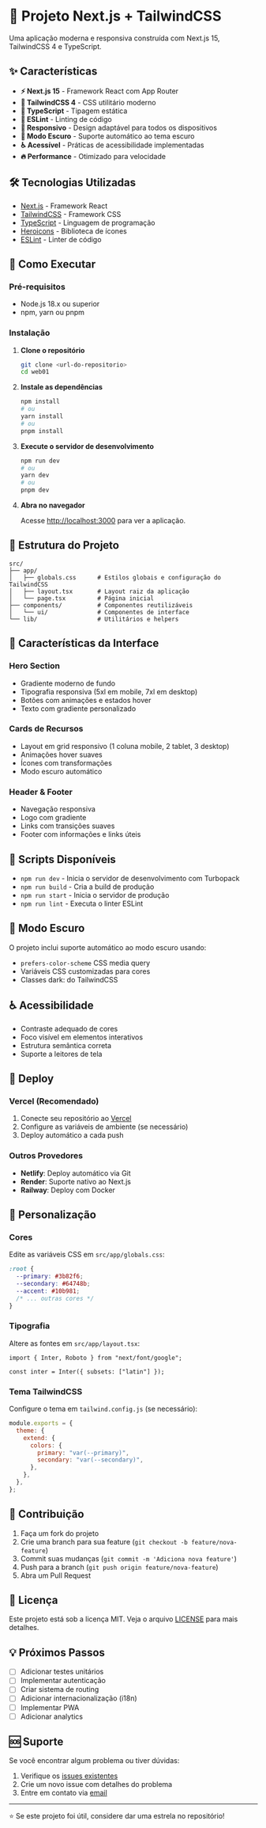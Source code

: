 # 🚀 Projeto Next.js + TailwindCSS

Uma aplicação moderna e responsiva construída com Next.js 15, TailwindCSS 4 e TypeScript.

## ✨ Características

- **⚡ Next.js 15** - Framework React com App Router
- **🎨 TailwindCSS 4** - CSS utilitário moderno
- **📘 TypeScript** - Tipagem estática
- **🎯 ESLint** - Linting de código
- **📱 Responsivo** - Design adaptável para todos os dispositivos
- **🌙 Modo Escuro** - Suporte automático ao tema escuro
- **♿ Acessível** - Práticas de acessibilidade implementadas
- **🔥 Performance** - Otimizado para velocidade

## 🛠️ Tecnologias Utilizadas

- [Next.js](https://nextjs.org/) - Framework React
- [TailwindCSS](https://tailwindcss.com/) - Framework CSS
- [TypeScript](https://www.typescriptlang.org/) - Linguagem de programação
- [Heroicons](https://heroicons.com/) - Biblioteca de ícones
- [ESLint](https://eslint.org/) - Linter de código

## 🚀 Como Executar

### Pré-requisitos

- Node.js 18.x ou superior
- npm, yarn ou pnpm

### Instalação

1. **Clone o repositório**

   ```bash
   git clone <url-do-repositorio>
   cd web01
   ```

2. **Instale as dependências**

   ```bash
   npm install
   # ou
   yarn install
   # ou
   pnpm install
   ```

3. **Execute o servidor de desenvolvimento**

   ```bash
   npm run dev
   # ou
   yarn dev
   # ou
   pnpm dev
   ```

4. **Abra no navegador**

   Acesse [http://localhost:3000](http://localhost:3000) para ver a aplicação.

## 📁 Estrutura do Projeto

```
src/
├── app/
│   ├── globals.css      # Estilos globais e configuração do TailwindCSS
│   ├── layout.tsx       # Layout raiz da aplicação
│   └── page.tsx         # Página inicial
├── components/          # Componentes reutilizáveis
│   └── ui/              # Componentes de interface
└── lib/                 # Utilitários e helpers
```

## 🎨 Características da Interface

### Hero Section

- Gradiente moderno de fundo
- Tipografia responsiva (5xl em mobile, 7xl em desktop)
- Botões com animações e estados hover
- Texto com gradiente personalizado

### Cards de Recursos

- Layout em grid responsivo (1 coluna mobile, 2 tablet, 3 desktop)
- Animações hover suaves
- Ícones com transformações
- Modo escuro automático

### Header & Footer

- Navegação responsiva
- Logo com gradiente
- Links com transições suaves
- Footer com informações e links úteis

## 🔧 Scripts Disponíveis

- `npm run dev` - Inicia o servidor de desenvolvimento com Turbopack
- `npm run build` - Cria a build de produção
- `npm run start` - Inicia o servidor de produção
- `npm run lint` - Executa o linter ESLint

## 🌙 Modo Escuro

O projeto inclui suporte automático ao modo escuro usando:

- `prefers-color-scheme` CSS media query
- Variáveis CSS customizadas para cores
- Classes dark: do TailwindCSS

## ♿ Acessibilidade

- Contraste adequado de cores
- Foco visível em elementos interativos
- Estrutura semântica correta
- Suporte a leitores de tela

## 🚀 Deploy

### Vercel (Recomendado)

1. Conecte seu repositório ao [Vercel](https://vercel.com)
2. Configure as variáveis de ambiente (se necessário)
3. Deploy automático a cada push

### Outros Provedores

- **Netlify**: Deploy automático via Git
- **Render**: Suporte nativo ao Next.js
- **Railway**: Deploy com Docker

## 📝 Personalização

### Cores

Edite as variáveis CSS em `src/app/globals.css`:

```css
:root {
  --primary: #3b82f6;
  --secondary: #64748b;
  --accent: #10b981;
  /* ... outras cores */
}
```

### Tipografia

Altere as fontes em `src/app/layout.tsx`:

```tsx
import { Inter, Roboto } from "next/font/google";

const inter = Inter({ subsets: ["latin"] });
```

### Tema TailwindCSS

Configure o tema em `tailwind.config.js` (se necessário):

```js
module.exports = {
  theme: {
    extend: {
      colors: {
        primary: "var(--primary)",
        secondary: "var(--secondary)",
      },
    },
  },
};
```

## 🤝 Contribuição

1. Faça um fork do projeto
2. Crie uma branch para sua feature (`git checkout -b feature/nova-feature`)
3. Commit suas mudanças (`git commit -m 'Adiciona nova feature'`)
4. Push para a branch (`git push origin feature/nova-feature`)
5. Abra um Pull Request

## 📄 Licença

Este projeto está sob a licença MIT. Veja o arquivo [LICENSE](LICENSE) para mais detalhes.

## 💡 Próximos Passos

- [ ] Adicionar testes unitários
- [ ] Implementar autenticação
- [ ] Criar sistema de routing
- [ ] Adicionar internacionalização (i18n)
- [ ] Implementar PWA
- [ ] Adicionar analytics

## 🆘 Suporte

Se você encontrar algum problema ou tiver dúvidas:

1. Verifique os [issues existentes](https://github.com/seu-usuario/seu-repo/issues)
2. Crie um novo issue com detalhes do problema
3. Entre em contato via [email](mailto:seu-email@example.com)

---

⭐ Se este projeto foi útil, considere dar uma estrela no repositório!

